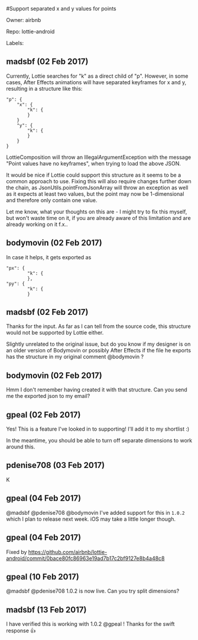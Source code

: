#Support separated x and y values for points

Owner: airbnb

Repo: lottie-android

Labels: 

## madsbf (02 Feb 2017)

Currently, Lottie searches for "k" as a direct child of "p". However, in some cases, After Effects animations will have separated keyframes for x and y, resulting in a structure like this:

```
"p": {
    "x": {
        "k": {
        }
    }
    "y": {
        "k": {
        }
    }
}
```

LottieComposition will throw an IllegalArgumentException with the message "Point values have no keyframes", when trying to load the above JSON.

It would be nice if Lottie could support this structure as it seems to be a common approach to use.
Fixing this will also require changes further down the chain, as JsonUtils.pointFromJsonArray will throw an exception as well as it expects at least two values, but the point may now be 1-dimensional and therefore only contain one value.

Let me know, what your thoughts on this are - I might try to fix this myself, but won't waste time on it, if you are already aware of this limitation and are already working on it f.x..

## bodymovin (02 Feb 2017)

In case it helps, it gets exported as
```
"px": {
        "k": {
        },
"py": {
        "k": {
        }
```

## madsbf (02 Feb 2017)

Thanks for the input. As far as I can tell from the source code, this structure would not be supported by Lottie either.

Slightly unrelated to the original issue, but do you know if my designer is on an older version of Bodymovin or possibly After Effects if the file he exports has the structure in my original comment @bodymovin ?

## bodymovin (02 Feb 2017)

Hmm I don't remember having created it with that structure. Can you send me the exported json to my email?

## gpeal (02 Feb 2017)

Yes! This is a feature I've looked in to supporting! I'll add it to my shortlist :) 

In the meantime, you should be able to turn off separate dimensions to work around this. 

## pdenise708 (03 Feb 2017)

K

## gpeal (04 Feb 2017)

@madsbf @pdenise708 @bodymovin I've added support for this in `1.0.2` which I plan to release next week. iOS may take a little longer though.

## gpeal (04 Feb 2017)

Fixed by https://github.com/airbnb/lottie-android/commit/0bace80fc86963e19ad7b17c2bf9127e8b4a48c8

## gpeal (10 Feb 2017)

@madsbf @pdenise708 1.0.2 is now live. Can you try split dimensions? 

## madsbf (13 Feb 2017)

I have verified this is working with 1.0.2 @gpeal ! Thanks for the swift response 👍 

